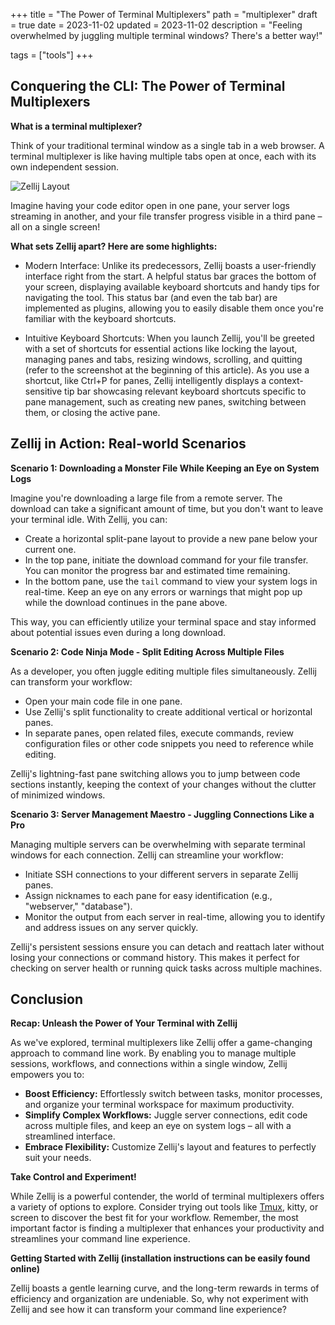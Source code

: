 +++
title = "The Power of Terminal Multiplexers"
path = "multiplexer"
draft = true
date = 2023-11-02
updated = 2023-11-02
description = "Feeling overwhelmed by juggling multiple terminal windows? There's a better way!"

tags = ["tools"]
+++

## Conquering the CLI: The Power of Terminal Multiplexers

**What is a terminal multiplexer?**

Think of your traditional terminal window as a single tab in a web browser. A terminal multiplexer is like having multiple tabs open at once, each with its own independent session. 

![Zellij Layout](/img/zellij.png)

Imagine having your code editor open in one pane, your server logs streaming in another, and your file transfer progress visible in a third pane – all on a single screen!



**What sets Zellij apart? Here are some highlights:**

- Modern Interface: Unlike its predecessors, Zellij boasts a user-friendly interface right from the start. A helpful status bar graces the bottom of your screen, displaying available keyboard shortcuts and handy tips for navigating the tool. This status bar (and even the tab bar) are implemented as plugins, allowing you to easily disable them once you're familiar with the keyboard shortcuts.

- Intuitive Keyboard Shortcuts: When you launch Zellij, you'll be greeted with a set of shortcuts for essential actions like locking the layout, managing panes and tabs, resizing windows, scrolling, and quitting (refer to the screenshot at the beginning of this article). As you use a shortcut, like Ctrl+P for panes, Zellij intelligently displays a context-sensitive tip bar showcasing relevant keyboard shortcuts specific to pane management, such as creating new panes, switching between them, or closing the active pane.


## Zellij in Action: Real-world Scenarios

**Scenario 1: Downloading a Monster File While Keeping an Eye on System Logs**

Imagine you're downloading a large file from a remote server. The download can take a significant amount of time, but you don't want to leave your terminal idle. With Zellij, you can:

* Create a horizontal split-pane layout to provide a new pane below your current one.
* In the top pane, initiate the download command for your file transfer. You can monitor the progress bar and estimated time remaining.
* In the bottom pane, use the `tail` command to view your system logs in real-time. Keep an eye on any errors or warnings that might pop up while the download continues in the pane above.

This way, you can efficiently utilize your terminal space and stay informed about potential issues even during a long download.

**Scenario 2: Code Ninja Mode - Split Editing Across Multiple Files**

As a developer, you often juggle editing multiple files simultaneously. Zellij can transform your workflow:

* Open your main code file in one pane.
* Use Zellij's split functionality to create additional vertical or horizontal panes.
* In separate panes, open related files, execute commands, review configuration files or other code snippets you need to reference while editing.

Zellij's lightning-fast pane switching allows you to jump between code sections instantly, keeping the context of your changes without the clutter of minimized windows.

**Scenario 3: Server Management Maestro - Juggling Connections Like a Pro**

Managing multiple servers can be overwhelming with separate terminal windows for each connection. Zellij can streamline your workflow:

* Initiate SSH connections to your different servers in separate Zellij panes.
* Assign nicknames to each pane for easy identification (e.g., "webserver," "database").
* Monitor the output from each server in real-time, allowing you to identify and address issues on any server quickly.

Zellij's persistent sessions ensure you can detach and reattach later without losing your connections or command history. This makes it perfect for checking on server health or running quick tasks across multiple machines.




## Conclusion

**Recap: Unleash the Power of Your Terminal with Zellij**

As we've explored, terminal multiplexers like Zellij offer a game-changing approach to command line work. By enabling you to manage multiple sessions, workflows, and connections within a single window, Zellij empowers you to:

* **Boost Efficiency:** Effortlessly switch between tasks, monitor processes, and organize your terminal workspace for maximum productivity.
* **Simplify Complex Workflows:** Juggle server connections, edit code across multiple files, and keep an eye on system logs – all with a streamlined interface.
* **Embrace Flexibility:** Customize Zellij's layout and features to perfectly suit your needs.

**Take Control and Experiment!**

While Zellij is a powerful contender, the world of terminal multiplexers offers a variety of options to explore. Consider trying out tools like [Tmux](https://github.com/tmux/tmux/wiki), kitty, or screen to discover the best fit for your workflow. Remember, the most important factor is finding a multiplexer that enhances your productivity and streamlines your command line experience.

**Getting Started with Zellij (installation instructions can be easily found online)**

Zellij boasts a gentle learning curve, and the long-term rewards in terms of efficiency and organization are undeniable. So, why not experiment with Zellij and see how it can transform your command line experience?
